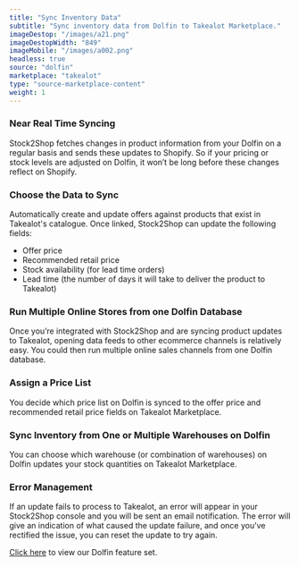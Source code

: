 ```yaml
---
title: "Sync Inventory Data"
subtitle: "Sync inventory data from Dolfin to Takealot Marketplace."
imageDestop: "/images/a21.png"
imageDestopWidth: "849"
imageMobile: "/images/a002.png"
headless: true
source: "dolfin"
marketplace: "takealot"
type: "source-marketplace-content"
weight: 1
---
```


### Near Real Time Syncing
Stock2Shop fetches changes in product information from your Dolfin on a regular basis and sends these updates to Shopify. So if your pricing or stock levels are adjusted on Dolfin, it won’t be long before these changes reflect on Shopify.

### Choose the Data to Sync
Automatically create and update offers against products that exist in Takealot's catalogue. Once linked, Stock2Shop can update the following fields:
- Offer price
- Recommended retail price
- Stock availability (for lead time orders)
- Lead time (the number of days it will take to deliver the product to Takealot)

### Run Multiple Online Stores from one Dolfin Database
Once you’re integrated with Stock2Shop and are syncing product updates to Takealot, opening data feeds to other ecommerce channels is relatively easy. You could then run multiple online sales channels from one Dolfin database.

### Assign a Price List
You decide which price list on Dolfin is synced to the offer price and recommended retail price fields on Takealot Marketplace.

### Sync Inventory from One or Multiple Warehouses on Dolfin
You can choose which warehouse (or combination of warehouses) on Dolfin updates your stock quantities on Takealot Marketplace.

### Error Management
If an update fails to process to Takealot, an error will appear in your Stock2Shop console and you will be sent an email notification. The error will give an indication of what caused the update failure, and once you’ve rectified the issue, you can reset the update to try again.

[Click here](/help/features/dolfin/ "Dolfin Features") to view our Dolfin feature set.